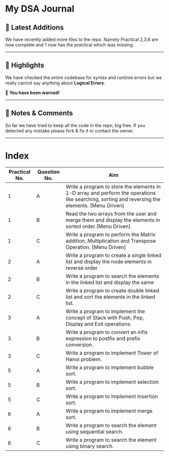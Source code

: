 # My DSA Journal

## 🤩 Latest Additions
We have recently added more files to the repo. Namely Practical 2,3,6 are now complete and 1 now has the practical which was missing.




---

## 📢 Highlights 
We have checked the entire codebase for syntax and runtime errors but we really cannot say anything about **Logical Errors**. 

🚫 **You have been warned!**

___

## 🎯 Notes & Comments 
So far we have tried to keep all the code in the repo, big free. If you detected any mistake please fork & fix it or contact the owner.

---


# Index

| Practical No. | Question No. | Aim |
|---------------|--------------|-----|
| 1             | A            | Write a program to store the elements in 1-D array and perform the operations like searching, sorting and reversing the elements. [Menu Driven]    |
| 1             | B            | Read the two arrays from the user and merge them and display the elements in sorted order.[Menu Driven]    |
| 1             | C            | Write a program to perform the Matrix addition, Multiplication and Transpose Operation. [Menu Driven]    |
| 2             | A            | Write a program to create a single linked list and display the node elements in reverse order    |
| 2             | B            | Write a program to search the elements in the linked list and display the same    |
| 2             | C            | Write a program to create double linked list and sort the elements in the linked list.    |
| 3             | A            | Write a program to implement the concept of Stack with Push, Pop, Display and Exit operations.    |
| 3             | B            | Write a program to convert an infix expression to postfix and prefix conversion.    |
| 3             | C            | Write a program to implement Tower of Hanoi problem.    |
| 5             | A            | Write a program to implement bubble sort.    |
| 5             | B            | Write a program to implement selection sort.    |
| 5             | C            | Write a program to implement insertion sort.    |
| 6             | A            | Write a program to implement merge sort.    |
| 6             | B            | Write a program to search the element using sequential search.    |
| 6             | C            | Write a program to search the element using binary search.    |